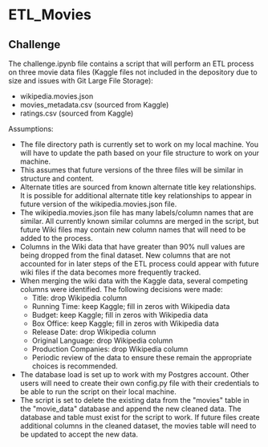 # ETL_Movies

## Challenge

The challenge.ipynb file contains a script that will perform an ETL process on three movie data files (Kaggle files not included in the depository due to size and issues with Git Large File Storage):
+ wikipedia.movies.json
+ movies_metadata.csv (sourced from Kaggle)
+ ratings.csv (sourced from Kaggle)  


Assumptions:
+ The file directory path is currently set to work on my local machine.  You will have to update the path based on your file structure to work on your machine.
+ This assumes that future versions of the three files will be similar in structure and content.
+ Alternate titles are sourced from known alternate title key relationships.  It is possible for additional alternate title key relationships to appear in future version of the wikipedia.movies.json file.
+ The wikipedia.movies.json file has many labels/column names that are similar.  All currently known similar columns are merged in the script, but future Wiki files may contain new column names that will need to be added to the process.
+ Columns in the Wiki data that have greater than 90% null values are being dropped from the final dataset.  New columns that are not accounted for in later steps of the ETL process could appear with future wiki files if the data becomes more frequently tracked.
+ When merging the wiki data with the Kaggle data, several competing columns were identified.  The following decisions were made:
  + Title: drop Wikipedia column
  + Running Time: keep Kaggle; fill in zeros with Wikipedia data
  + Budget: keep Kaggle; fill in zeros with Wikipedia data
  + Box Office: keep Kaggle; fill in zeros with Wikipedia data
  + Release Date: drop Wikipedia column
  + Original Language: drop Wikipedia column
  + Production Companies: drop Wikipedia column
  + Periodic review of the data to ensure these remain the appropriate choices is recommended.
+ The database load is set up to work with my Postgres account.  Other users will need to create their own config.py file with their credentials to be able to run the script on their local machine.
+ The script is set to delete the existing data from the "movies" table in the "movie_data" database and append the new cleaned data.  The database and table must exist for the script to work.  If future files create additional columns in the cleaned dataset, the movies table will need to be updated to accept the new data.


  
  
  
  
  
